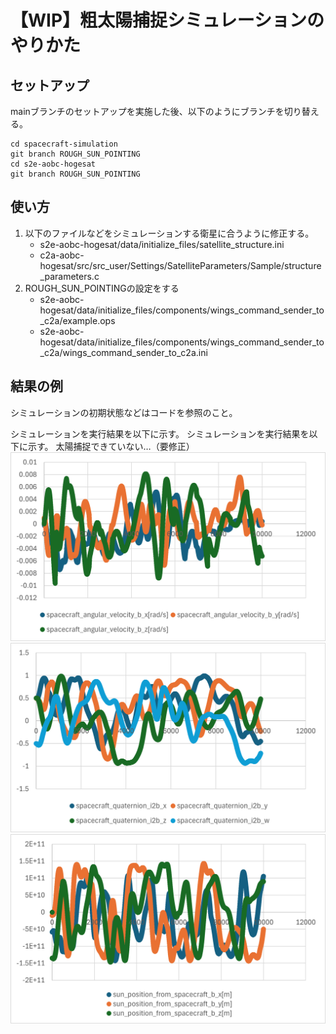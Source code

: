 # 【WIP】粗太陽捕捉シミュレーションのやりかた

## セットアップ
mainブランチのセットアップを実施した後、以下のようにブランチを切り替える。
```
cd spacecraft-simulation
git branch ROUGH_SUN_POINTING
cd s2e-aobc-hogesat
git branch ROUGH_SUN_POINTING
```

## 使い方
1. 以下のファイルなどをシミュレーションする衛星に合うように修正する。
   - s2e-aobc-hogesat/data/initialize_files/satellite_structure.ini
   - c2a-aobc-hogesat/src/src_user/Settings/SatelliteParameters/Sample/structure_parameters.c
1. ROUGH_SUN_POINTINGの設定をする
   - s2e-aobc-hogesat/data/initialize_files/components/wings_command_sender_to_c2a/example.ops
   - s2e-aobc-hogesat/data/initialize_files/components/wings_command_sender_to_c2a/wings_command_sender_to_c2a.ini

## 結果の例
シミュレーションの初期状態などはコードを参照のこと。

シミュレーションを実行結果を以下に示す。
シミュレーションを実行結果を以下に示す。 太陽捕捉できていない…（要修正）
![result(angular_velocity)](result(angular_velocity).png)
![result(angular_velocity)](result(quaternion_i2b).png)
![result(sun_position)](result(sun_position).png)